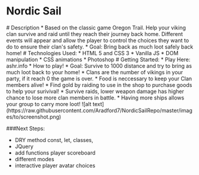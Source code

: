 # Nordic Sail 
<NORDIC SAIL>
# Description
* Based on the classic game Oregon Trail. Help your viking clan survive and raid 
until they reach their journey back home. Different events will appear and allow
the player to control the choices they want to do to ensure their clan's safety.
* Goal: Bring back as much loot safely back home!
# Technologies Used:
 * HTML 5 and CSS 3
 * Vanilla JS
 * DOM manipulation
 * CSS animations
 * Photoshop
# Getting Started:
* Play Here: ashr.info
* How to play!
    * Goal: Survive to 1000 distance and try to bring as much loot back to your home!
        * Clans are the number of vikings in your party, if it reach 0 the game is over.
        * Food is neccessary to keep your Clan members alive!
        * Find gold by raiding to use in the shop to purchase goods to help your surivival!
        * Survive raids, lower weapon damage has higher chance to lose more clan members in battle.
        * Having more ships allows your group to carry more loot!
    ![alt text](https://raw.githubusercontent.com/Aradford7/NordicSailRepo/master/images/to/screenshot.png)

###Next Steps: 
* DRY method const, let, classes, 
* JQuery
* add functions player scoreboard
* different modes
* interactive player avatar choices





